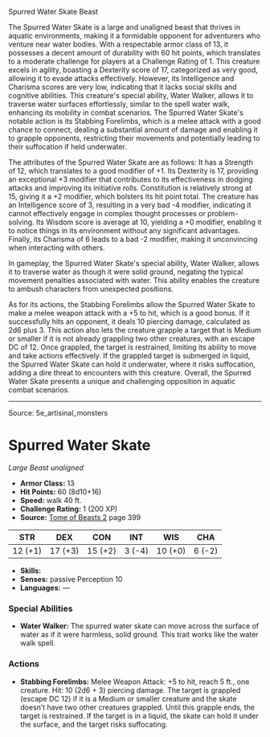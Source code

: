 <MonsterName/>Spurred Water Skate</MonsterName>
<CreatureType/>Beast</CreatureType>

<summary>The Spurred Water Skate is a large and unaligned beast that thrives in aquatic environments, making it a formidable opponent for adventurers who venture near water bodies. With a respectable armor class of 13, it possesses a decent amount of durability with 60 hit points, which translates to a moderate challenge for players at a Challenge Rating of 1. This creature excels in agility, boasting a Dexterity score of 17, categorized as very good, allowing it to evade attacks effectively. However, its Intelligence and Charisma scores are very low, indicating that it lacks social skills and cognitive abilities. This creature's special ability, Water Walker, allows it to traverse water surfaces effortlessly, similar to the spell water walk, enhancing its mobility in combat scenarios. The Spurred Water Skate's notable action is its Stabbing Forelimbs, which is a melee attack with a good chance to connect, dealing a substantial amount of damage and enabling it to grapple opponents, restricting their movements and potentially leading to their suffocation if held underwater.</summary>

<detail>

The attributes of the Spurred Water Skate are as follows: It has a Strength of 12, which translates to a good modifier of +1. Its Dexterity is 17, providing an exceptional +3 modifier that contributes to its effectiveness in dodging attacks and improving its initiative rolls. Constitution is relatively strong at 15, giving it a +2 modifier, which bolsters its hit point total. The creature has an Intelligence score of 3, resulting in a very bad -4 modifier, indicating it cannot effectively engage in complex thought processes or problem-solving. Its Wisdom score is average at 10, yielding a +0 modifier, enabling it to notice things in its environment without any significant advantages. Finally, its Charisma of 6 leads to a bad -2 modifier, making it unconvincing when interacting with others.

In gameplay, the Spurred Water Skate's special ability, Water Walker, allows it to traverse water as though it were solid ground, negating the typical movement penalties associated with water. This ability enables the creature to ambush characters from unexpected positions. 

As for its actions, the Stabbing Forelimbs allow the Spurred Water Skate to make a melee weapon attack with a +5 to hit, which is a good bonus. If it successfully hits an opponent, it deals 10 piercing damage, calculated as 2d6 plus 3. This action also lets the creature grapple a target that is Medium or smaller if it is not already grappling two other creatures, with an escape DC of 12. Once grappled, the target is restrained, limiting its ability to move and take actions effectively. If the grappled target is submerged in liquid, the Spurred Water Skate can hold it underwater, where it risks suffocation, adding a dire threat to encounters with this creature. Overall, the Spurred Water Skate presents a unique and challenging opposition in aquatic combat scenarios.</detail>



---

Source: 5e_artisinal_monsters

# Spurred Water Skate

*Large* *Beast* *unaligned*

- **Armor Class:** 13
- **Hit Points:** 60 (8d10+16)
- **Speed:** walk 40 ft.
- **Challenge Rating:** 1 (200 XP)
- **Source:** [Tome of Beasts 2](https://koboldpress.com/kpstore/product/tome-of-beasts-2-for-5th-edition) page 399

| STR | DEX | CON | INT | WIS | CHA |
| --- | --- | --- | --- | --- | --- |
| 12 (+1) | 17 (+3) | 15 (+2) | 3 (-4) | 10 (+0) | 6 (-2) |

- **Skills:** 
- **Senses:** passive Perception 10
- **Languages:** —

### Special Abilities

- **Water Walker:** The spurred water skate can move across the surface of water as if it were harmless, solid ground. This trait works like the water walk spell.

### Actions

- **Stabbing Forelimbs:** Melee Weapon Attack: +5 to hit, reach 5 ft., one creature. Hit: 10 (2d6 + 3) piercing damage. The target is grappled (escape DC 12) if it is a Medium or smaller creature and the skate doesn’t have two other creatures grappled. Until this grapple ends, the target is restrained. If the target is in a liquid, the skate can hold it under the surface, and the target risks suffocating.




